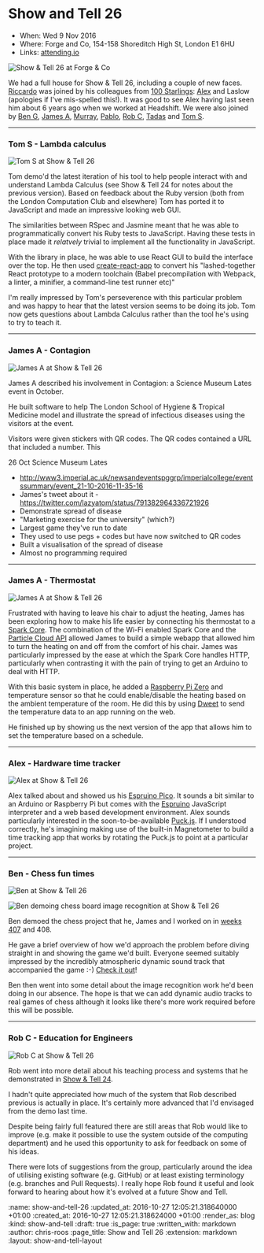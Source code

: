 Show and Tell 26
================

* When: Wed 9 Nov 2016
* Where: Forge and Co, 154-158 Shoreditch High St, London E1 6HU
* Links: [attending.io][attending-io-show-and-tell-26]

![Show & Tell 26 at Forge & Co](/images/blog/2016-11-09-show-and-tell-26-group.jpg)

We had a full house for Show & Tell 26, including a couple of new faces. [Riccardo][riccardo-cambiassi] was joined by his colleagues from [100 Starlings][100-starlings]: [Alex][alex-stubbs] and Laslow (apologies if I've mis-spelled this!). It was good to see Alex having last seen him about 6 years ago when we worked at Headshift. We were also joined by [Ben G][ben-griffiths], [James A][james-adam], [Murray][murray-steele], [Pablo][pablo-manrubia], [Rob C][rob-chatley], [Tadas][tadas-tamosauskas] and [Tom S][tom-stuart].

[100-starlings]: https://github.com/100Starlings
[alex-stubbs]: https://twitter.com/alexstubbs
[ben-griffiths]: https://twitter.com/beng
[james-adam]: http://lazyatom.com/
[murray-steele]: https://twitter.com/#!/hlame
[pablo-manrubia]: http://pmanrubia.info/
[riccardo-cambiassi]: https://github.com/bru
[rob-chatley]: https://www.doc.ic.ac.uk/~rbc/
[tom-stuart]: http://codon.com/
[tadas-tamosauskas]: http://codeme.lt/

---

### Tom S - Lambda calculus

![Tom S at Show & Tell 26](/images/blog/2016-11-09-show-and-tell-26-tom-s.jpg)

Tom demo'd the latest iteration of his tool to help people interact with and understand Lambda Calculus (see Show & Tell 24 for notes about the previous version). Based on feedback about the Ruby version (both from the London Computation Club and elsewhere) Tom has ported it to JavaScript and made an impressive looking web GUI.

The similarities between RSpec and Jasmine meant that he was able to programmatically convert his Ruby tests to JavaScript. Having these tests in place made it _relatvely_ trivial to implement all the functionality in JavaScript.

With the library in place, he was able to use React GUI to build the interface over the top. He then used [create-react-app] to convert his "lashed-together React prototype to a modern toolchain (Babel precompilation with Webpack, a linter, a minifier, a command-line test runner etc)"

I'm really impressed by Tom's perseverence with this particular problem and was happy to hear that the latest version seems to be doing its job. Tom now gets questions about Lambda Calculus rather than the tool he's using to try to teach it.

[create-react-app]: https://github.com/facebookincubator/create-react-app

---

### James A - Contagion

![James A at Show & Tell 26](/images/blog/2016-11-09-show-and-tell-26-james-a-science-museum-lates.jpg)

James A described his involvement in Contagion: a Science Museum Lates event in October.

He built software to help The London School of Hygiene & Tropical Medicine model and illustrate the spread of infectious diseases using the visitors at the event.

Visitors were given stickers with QR codes. The QR codes contained a URL that included a number. This

26 Oct Science Museum Lates
* http://www3.imperial.ac.uk/newsandeventspggrp/imperialcollege/eventssummary/event_21-10-2016-11-35-16
* James's tweet about it - https://twitter.com/lazyatom/status/791382964336721926
* Demonstrate spread of disease
* "Marketing exercise for the university" (which?)
* Largest game they've run to date
* They used to use pegs + codes but have now switched to QR codes
* Built a visualisation of the spread of disease
* Almost no programming required

---

### James A - Thermostat

![James A at Show & Tell 26](/images/blog/2016-11-09-show-and-tell-26-james-a-thermostat.jpg)

Frustrated with having to leave his chair to adjust the heating, James has been exploring how to make his life easier by connecting his thermostat to a [Spark Core][spark-core]. The combination of the Wi-Fi enabled Spark Core and the [Particle Cloud API][particle-cloud-api] allowed James to build a simple webapp that allowed him to turn the heating on and off from the comfort of his chair. James was particularly impressed by the ease at which the Spark Core handles HTTP, particularly when contrasting it with the pain of trying to get an Arduino to deal with HTTP.

With this basic system in place, he added a [Raspberry Pi Zero][raspberry-pi-zero] and temperature sensor so that he could enable/disable the heating based on the ambient temperature of the room. He did this by using [Dweet][dweet] to send the temperature data to an app running on the web.

He finished up by showing us the next version of the app that allows him to set the temperature based on a schedule.

[dweet]: https://dweet.io/
[particle-cloud-api]: https://docs.particle.io/reference/api/
[raspberry-pi-zero]: https://www.raspberrypi.org/products/pi-zero/
[spark-core]: https://www.adafruit.com/product/2127

---

### Alex - Hardware time tracker

![Alex at Show & Tell 26](/images/blog/2016-11-09-show-and-tell-26-alex-s.jpg)

Alex talked about and showed us his [Espruino Pico][espruino-pico]. It sounds a bit similar to an Arduino or Raspberry Pi but comes with the [Espruino][espruino] JavaScript interpreter and a web based development environment. Alex sounds particularly interested in the soon-to-be-available [Puck.js][puck-js]. If I understood correctly, he's imagining making use of the built-in Magnetometer to build a time tracking app that works by rotating the Puck.js to point at a particular project.

[espruino]: https://www.espruino.com/
[espruino-pico]: https://www.espruino.com/Pico
[puck-js]: https://www.kickstarter.com/projects/gfw/puckjs-the-ground-breaking-bluetooth-beacon

---

### Ben - Chess fun times

![Ben at Show & Tell 26](/images/blog/2016-11-09-show-and-tell-26-ben-g-chess-1.jpg)

![Ben demoing chess board image recognition at Show & Tell 26](/images/blog/2016-11-09-show-and-tell-26-ben-g-chess-2.jpg)

Ben demoed the chess project that he, James and I worked on in [weeks 407][week-407-fun-times] and 408.

He gave a brief overview of how we'd approach the problem before diving straight in and showing the game we'd built. Everyone seemed suitably impressed by the incredibly atmospheric dynamic sound track that accompanied the game :-) [Check it out][chess-game]!

Ben then went into some detail about the image recognition work he'd been doing in our absence. The hope is that we can add dynamic audio tracks to real games of chess although it looks like there's more work required before this will be possible.

[chess-game]: https://techbelly.github.io/game-soundtrack/webaudio/
[week-407-fun-times]: /week-407#fun-times

---

### Rob C - Education for Engineers

![Rob C at Show & Tell 26](/images/blog/2016-11-09-show-and-tell-26-rob-c.jpg)

Rob went into more detail about his teaching process and systems that he demonstrated in [Show & Tell 24][show-and-tell-24].

I hadn't quite appreciated how much of the system that Rob described previous is actually in place. It's certainly more advanced that I'd envisaged from the demo last time.

Despite being fairly full featured there are still areas that Rob would like to improve (e.g. make it possible to use the system outside of the computing department) and he used this opportunity to ask for feedback on some of his ideas.

There were lots of suggestions from the group, particularly around the idea of utilising existing software (e.g. GitHub) or at least existing terminology (e.g. branches and Pull Requests). I really hope Rob found it useful and look forward to hearing about how it's evolved at a future Show and Tell.

[show-and-tell-24]: /show-and-tell-24#education-for-engineers

[attending-io-show-and-tell-26]: https://attending.io/events/gfr-show-and-tell-26/

:name: show-and-tell-26
:updated_at: 2016-10-27 12:05:21.318640000 +01:00
:created_at: 2016-10-27 12:05:21.318624000 +01:00
:render_as: blog
:kind: show-and-tell
:draft: true
:is_page: true
:written_with: markdown
:author: chris-roos
:page_title: Show and Tell 26
:extension: markdown
:layout: show-and-tell-layout
